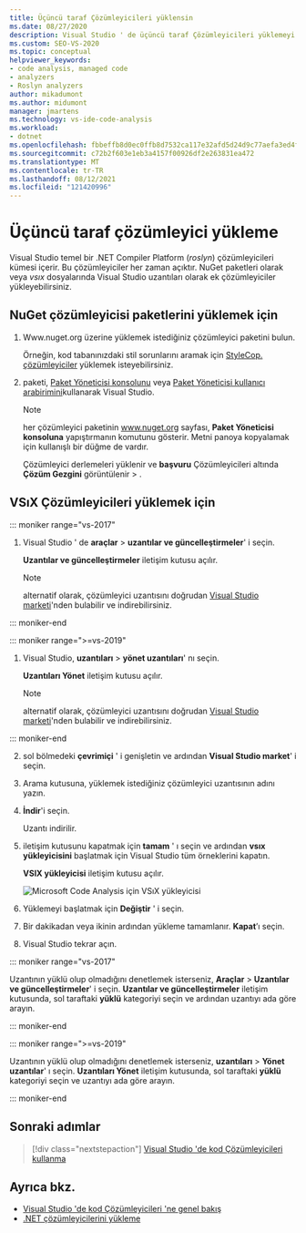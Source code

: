 ```yaml
---
title: Üçüncü taraf Çözümleyicileri yüklensin
ms.date: 08/27/2020
description: Visual Studio ' de üçüncü taraf Çözümleyicileri yüklemeyi öğrenin. bkz. vsıx dosyaları ve NuGet çözümleyici paketlerinde çözümleyiciler nasıl yüklenir.
ms.custom: SEO-VS-2020
ms.topic: conceptual
helpviewer_keywords:
- code analysis, managed code
- analyzers
- Roslyn analyzers
author: mikadumont
ms.author: midumont
manager: jmartens
ms.technology: vs-ide-code-analysis
ms.workload:
- dotnet
ms.openlocfilehash: fbbeffb8d0ec0ffb8d7532ca117e32afd5d24d9c77aefa3ed4f5b1407fa20aa8
ms.sourcegitcommit: c72b2f603e1eb3a4157f00926df2e263831ea472
ms.translationtype: MT
ms.contentlocale: tr-TR
ms.lasthandoff: 08/12/2021
ms.locfileid: "121420996"
---
```

# <a name="install-third-party-analyzers"></a>Üçüncü taraf çözümleyici yükleme

Visual Studio temel bir .NET Compiler Platform (*roslyn*) çözümleyicileri kümesi içerir. Bu çözümleyiciler her zaman açıktır. NuGet paketleri olarak veya *vsıx* dosyalarında Visual Studio uzantıları olarak ek çözümleyiciler yükleyebilirsiniz.

## <a name="to-install-nuget-analyzer-packages"></a>NuGet çözümleyicisi paketlerini yüklemek için

1. Www.nuget.org üzerine yüklemek istediğiniz çözümleyici paketini bulun.

   Örneğin, kod tabanınızdaki stil sorunlarını aramak için [StyleCop. çözümleyiciler](https://www.nuget.org/packages/stylecop.analyzers/) yüklemek isteyebilirsiniz.

2. paketi, [Paket Yöneticisi konsolunu](/nuget/quickstart/install-and-use-a-package-in-visual-studio#package-manager-console) veya [Paket Yöneticisi kullanıcı arabirimini](/nuget/quickstart/install-and-use-a-package-in-visual-studio#package-manager-console)kullanarak Visual Studio.

   > [!NOTE]
   > her çözümleyici paketinin www.nuget.org sayfası, **Paket Yöneticisi konsoluna** yapıştırmanın komutunu gösterir. Metni panoya kopyalamak için kullanışlı bir düğme de vardır.

   Çözümleyici derlemeleri yüklenir ve **başvuru** Çözümleyicileri altında **Çözüm Gezgini** görüntülenir  >  .

## <a name="to-install-vsix-analyzers"></a>VSıX Çözümleyicileri yüklemek için

::: moniker range="vs-2017"

1. Visual Studio ' de **araçlar** > **uzantılar ve güncelleştirmeler**' i seçin.

   **Uzantılar ve güncelleştirmeler** iletişim kutusu açılır.

   > [!NOTE]
   > alternatif olarak, çözümleyici uzantısını doğrudan [Visual Studio marketi](https://marketplace.visualstudio.com)'nden bulabilir ve indirebilirsiniz.

::: moniker-end

::: moniker range=">=vs-2019"

1. Visual Studio, **uzantıları** > **yönet uzantıları**' nı seçin.

   **Uzantıları Yönet** iletişim kutusu açılır.

   > [!NOTE]
   > alternatif olarak, çözümleyici uzantısını doğrudan [Visual Studio marketi](https://marketplace.visualstudio.com)'nden bulabilir ve indirebilirsiniz.

::: moniker-end

2. sol bölmedeki **çevrimiçi** ' i genişletin ve ardından **Visual Studio market**' i seçin.

3. Arama kutusuna, yüklemek istediğiniz çözümleyici uzantısının adını yazın.

4. **İndir**'i seçin.

   Uzantı indirilir.

5. iletişim kutusunu kapatmak için **tamam** ' ı seçin ve ardından **vsıx yükleyicisini** başlatmak için Visual Studio tüm örneklerini kapatın.

   **VSIX yükleyicisi** iletişim kutusu açılır.

   ![Microsoft Code Analysis için VSıX yükleyicisi](media/vsix-installer-code-analysis.png)

6. Yüklemeyi başlatmak için **Değiştir** ' i seçin.

7. Bir dakikadan veya ikinin ardından yükleme tamamlanır. **Kapat**’ı seçin.

8. Visual Studio tekrar açın.

::: moniker range="vs-2017"

Uzantının yüklü olup olmadığını denetlemek isterseniz, **Araçlar**  >  **Uzantılar ve güncelleştirmeler**' i seçin. **Uzantılar ve güncelleştirmeler** iletişim kutusunda, sol taraftaki **yüklü** kategoriyi seçin ve ardından uzantıyı ada göre arayın.

::: moniker-end

::: moniker range=">=vs-2019"

Uzantının yüklü olup olmadığını denetlemek isterseniz, **uzantıları**  >  **Yönet uzantılar**' ı seçin. **Uzantıları Yönet** iletişim kutusunda, sol taraftaki **yüklü** kategoriyi seçin ve uzantıyı ada göre arayın.

::: moniker-end

## <a name="next-steps"></a>Sonraki adımlar

> [!div class="nextstepaction"]
> [Visual Studio 'de kod Çözümleyicileri kullanma](../code-quality/use-roslyn-analyzers.md)

## <a name="see-also"></a>Ayrıca bkz.

- [Visual Studio 'de kod Çözümleyicileri 'ne genel bakış](../code-quality/roslyn-analyzers-overview.md)
- [.NET çözümleyicilerini yükleme](../code-quality/install-net-analyzers.md)
